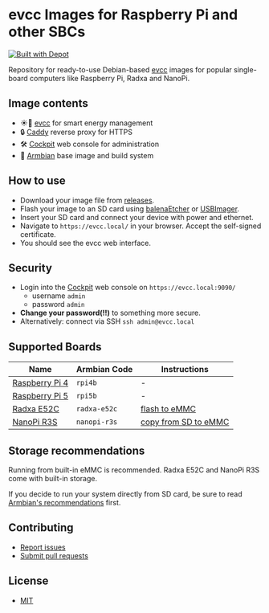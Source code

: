 # evcc Images for Raspberry Pi and other SBCs

[![Built with Depot](https://depot.dev/badges/built-with-depot.svg)](https://depot.dev/?utm_source=evcc)

Repository for ready-to-use Debian-based [evcc](https://evcc.io) images for popular single-board computers like Raspberry Pi, Radxa and NanoPi.

## Image contents

- ☀️🚗 [evcc](https://evcc.io) for smart energy management
- 🔒 [Caddy](https://caddyserver.com) reverse proxy for HTTPS
- 🛠️ [Cockpit](https://cockpit-project.org) web console for administration
- 🐧 [Armbian](https://www.armbian.com) base image and build system

## How to use

- Download your image file from [releases](https://github.com/evcc-io/images/releases).
- Flash your image to an SD card using [balenaEtcher](https://www.balena.io/etcher/) or [USBImager](https://gitlab.com/bztsrc/usbimager).
- Insert your SD card and connect your device with power and ethernet.
- Navigate to `https://evcc.local/` in your browser. Accept the self-signed certificate.
- You should see the evcc web interface.

## Security

- Login into the [Cockpit](https://cockpit-project.org) web console on `https://evcc.local:9090/`
  - username `admin`
  - password `admin`
- **Change your password(!!)** to something more secure.
- Alternatively: connect via SSH `ssh admin@evcc.local`

## Supported Boards

| Name                                                                                      | Armbian Code | Instructions                                                                              |
| ----------------------------------------------------------------------------------------- | ------------ | ----------------------------------------------------------------------------------------- |
| [Raspberry Pi 4](https://www.raspberrypi.com/products/raspberry-pi-4-model-b/)            | `rpi4b`      | -                                                                                         |
| [Raspberry Pi 5](https://www.raspberrypi.com/products/raspberry-pi-5/)                    | `rpi5b`      | -                                                                                         |
| [Radxa E52C](https://radxa.com/products/network-computer/e52c/)                           | `radxa-e52c` | [flash to eMMC](https://docs.radxa.com/en/e/e52c/getting-started/install-os/maskrom)      |
| [NanoPi R3S](https://www.friendlyelec.com/index.php?route=product/product&product_id=311) | `nanopi-r3s` | [copy from SD to eMMC](https://docs.armbian.com/User-Guide_Getting-Started/#installation) |

## Storage recommendations

Running from built-in eMMC is recommended. Radxa E52C and NanoPi R3S come with built-in storage.

If you decide to run your system directly from SD card, be sure to read [Armbian's recommendations](https://docs.armbian.com/User-Guide_Getting-Started/#armbian-getting-started-guide) first.

## Contributing

- [Report issues](https://github.com/evcc-io/images/issues)
- [Submit pull requests](https://github.com/evcc-io/images/pulls)

## License

- [MIT](LICENSE)

